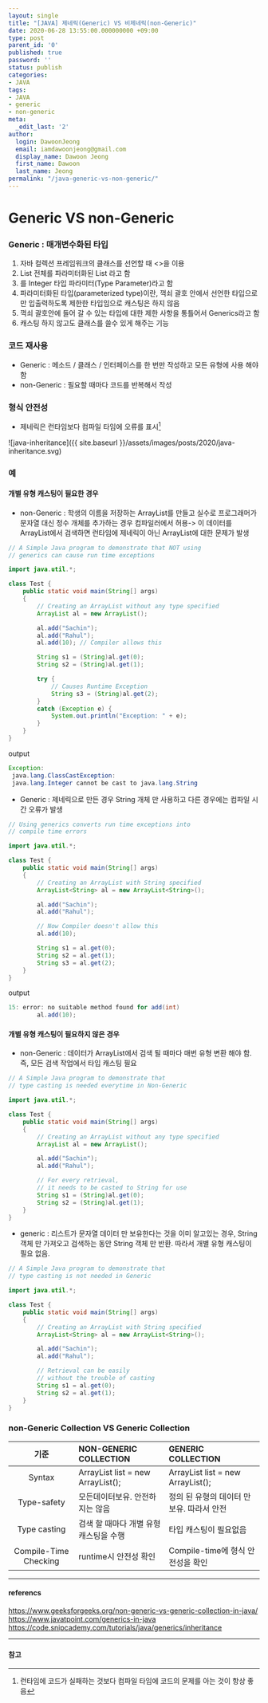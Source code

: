 ```yaml
---
layout: single
title: "[JAVA] 제네릭(Generic) VS 비제네릭(non-Generic)"
date: 2020-06-28 13:55:00.000000000 +09:00
type: post
parent_id: '0'
published: true
password: ''
status: publish
categories:
- JAVA
tags:
- JAVA
- generic
- non-generic
meta:
  _edit_last: '2'
author:
  login: DawoonJeong
  email: iamdawoonjeong@gmail.com
  display_name: Dawoon Jeong
  first_name: Dawoon
  last_name: Jeong
permalink: "/java-generic-vs-non-generic/"
---
```

# Generic VS non-Generic

### Generic : 매개변수화된 타입
1. 자바 컬렉션 프레임워크의 클래스를 선언할 때 <>을 이용
2. List<Integer> 전체를 파라미터화된 List 라고 함  
3. <Integer>를 Integer 타입 파라미터(Type Parameter)라고 함
4. 파라미터화된 타입(parameterized type)이란, 꺽쇠 괄호 안에서 선언한 타입으로만 입출력하도록 제한한 타입임으로 캐스팅은 하지 않음
5. 꺽쇠 괄호안에 들어 갈 수 있는 타입에 대한 제한 사항을 통틀어서 Generics라고 함   
6. 캐스팅 하지 않고도 클래스를 쓸수 있게 해주는 기능

### 코드 재사용
- Generic : 메소드 / 클래스 / 인터페이스를 한 번만 작성하고 모든 유형에 사용 해야 함
- non-Generic : 필요할 때마다 코드를 반복해서 작성


### 형식 안전성
- 제네릭은 런타임보다 컴파일 타임에 오류를 표시[^1]

![java-inheritance]({{ site.baseurl }}/assets/images/posts/2020/java-inheritance.svg)

### 예
#### 개별 유형 캐스팅이 필요한 경우
- non-Generic : 학생의 이름을 저장하는 ArrayList를 만들고 실수로 프로그래머가 문자열 대신 정수 개체를 추가하는 경우 컴파일러에서 허용-> 이 데이터를 ArrayList에서 검색하면 런타임에 제네릭이 아닌 ArrayList에 대한 문제가 발생


```java
// A Simple Java program to demonstrate that NOT using
// generics can cause run time exceptions

import java.util.*;

class Test {
    public static void main(String[] args)
    {
        // Creating an ArrayList without any type specified
        ArrayList al = new ArrayList();

        al.add("Sachin");
        al.add("Rahul");
        al.add(10); // Compiler allows this

        String s1 = (String)al.get(0);
        String s2 = (String)al.get(1);

        try {
            // Causes Runtime Exception
            String s3 = (String)al.get(2);
        }
        catch (Exception e) {
            System.out.println("Exception: " + e);
        }
    }
}
```


output


```java
Exception:
 java.lang.ClassCastException:
 java.lang.Integer cannot be cast to java.lang.String
```


- Generic : 제네릭으로 만든 경우 String 개체 만 사용하고 다른 경우에는 컴파일 시간 오류가 발생


```java
// Using generics converts run time exceptions into
// compile time errors

import java.util.*;

class Test {
    public static void main(String[] args)
    {
        // Creating an ArrayList with String specified
        ArrayList<String> al = new ArrayList<String>();

        al.add("Sachin");
        al.add("Rahul");

        // Now Compiler doesn't allow this
        al.add(10);

        String s1 = al.get(0);
        String s2 = al.get(1);
        String s3 = al.get(2);
    }
}

```


output
```java
15: error: no suitable method found for add(int)
        al.add(10);
```


#### 개별 유형 캐스팅이 필요하지 않은 경우
- non-Generic : 데이터가 ArrayList에서 검색 될 때마다 매번 유형 변환 해야 함. 즉, 모든 검색 작업에서 타입 캐스팅 필요


```java
// A Simple Java program to demonstrate that
// type casting is needed everytime in Non-Generic

import java.util.*;

class Test {
    public static void main(String[] args)
    {
        // Creating an ArrayList without any type specified
        ArrayList al = new ArrayList();

        al.add("Sachin");
        al.add("Rahul");

        // For every retrieval,
        // it needs to be casted to String for use
        String s1 = (String)al.get(0);
        String s2 = (String)al.get(1);
    }
}
```


- generic : 리스트가 문자열 데이터 만 보유한다는 것을 이미 알고있는 경우, String 객체 만 가져오고 검색하는 동안 String 객체 만 반환. 따라서 개별 유형 캐스팅이 필요 없음.


```java
// A Simple Java program to demonstrate that
// type casting is not needed in Generic

import java.util.*;

class Test {
    public static void main(String[] args)
    {
        // Creating an ArrayList with String specified
        ArrayList<String> al = new ArrayList<String>();

        al.add("Sachin");
        al.add("Rahul");

        // Retrieval can be easily
        // without the trouble of casting
        String s1 = al.get(0);
        String s2 = al.get(1);
    }
}
```

### non-Generic Collection VS Generic Collection 

| 기준 | NON-GENERIC COLLECTION	| GENERIC COLLECTION |
|:--------:|:--------|:--------|
| Syntax | ArrayList list = new ArrayList();| ArrayList<T> list = new ArrayList<T>();|
| Type-safety	| 모든데이터보유. 안전하지는 않음| 정의 된 유형의 데이터 만 보유. 따라서 안전|
| Type casting	| 검색 할 때마다 개별 유형 캐스팅을 수행 | 타입 캐스팅이 필요없음 |
| Compile-Time Checking	| runtime시 안전성 확인 | Compile-time에 형식 안전성을 확인|

---
#### referencs
<https://www.geeksforgeeks.org/non-generic-vs-generic-collection-in-java/>  
<https://www.javatpoint.com/generics-in-java>  
<https://code.snipcademy.com/tutorials/java/generics/inheritance>


---
#### 참고
[^1]: 런타임에 코드가 실패하는 것보다 컴파일 타임에 코드의 문제를 아는 것이 항상 좋음
